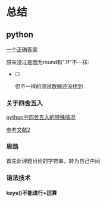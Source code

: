 # 总结

## python
[一个正确答案](https://blog.csdn.net/weixin_44575329/article/details/104362066)

原来没过是因为round和".1f"不一样:

- [ ] <p color='red'> 但不一样的测试数据还没找到 </p>
### 关于四舍五入
[python中四舍五入的特殊情况](https://zhuanlan.zhihu.com/p/93363837)

[参考文献2](https://zhuanlan.zhihu.com/p/115431517)


### 思路
首先处理题目给的字符串，转为自己中间

### 语法技术
#### keys()不能进行+运算